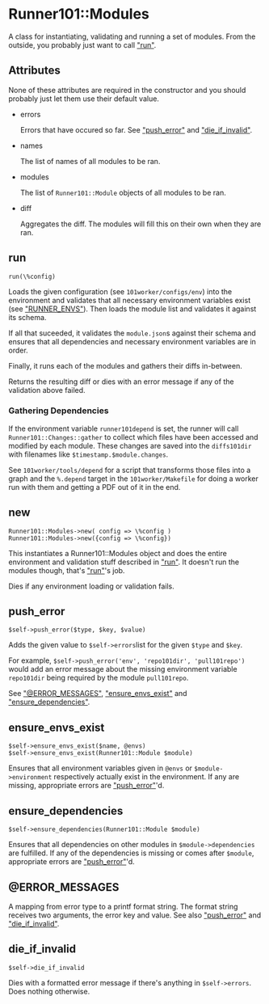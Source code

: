 # Runner101::Modules

A class for instantiating, validating and running a set of modules. From the
outside, you probably just want to call ["run"](#run).

## Attributes

None of these attributes are required in the constructor and you should
probably just let them use their default value.

- errors

    Errors that have occured so far. See ["push\_error"](#push_error) and ["die\_if\_invalid"](#die_if_invalid).

- names

    The list of names of all modules to be ran.

- modules

    The list of `Runner101::Module` objects of all modules to be ran.

- diff

    Aggregates the diff. The modules will fill this on their own when they are ran.

## run

    run(\%config)

Loads the given configuration (see `101worker/configs/env`) into the
environment and validates that all necessary environment variables exist (see
["RUNNER\_ENVS"](#runner_envs)). Then loads the module list and validates it against its
schema.

If all that suceeded, it validates the `module.json`s against their schema and
ensures that all dependencies and necessary environment variables are in order.

Finally, it runs each of the modules and gathers their diffs in-between.

Returns the resulting diff or dies with an error message if any of the
validation above failed.

### Gathering Dependencies

If the environment variable `runner101depend` is set, the runner will call
`Runner101::Changes::gather` to collect which files have been accessed and
modified by each module. These changes are saved into the `diffs101dir`
with filenames like `$timestamp.$module.changes`.

See `101worker/tools/depend` for a script that transforms those files into a
graph and the `%.depend` target in the `101worker/Makefile` for doing a
worker run with them and getting a PDF out of it in the end.

## new

    Runner101::Modules->new( config => \%config )
    Runner101::Modules->new({config => \%config})

This instantiates a Runner101::Modules object and does the entire environment
and validation stuff described in ["run"](#run). It doesn't run the modules though,
that's ["run"](#run)'s job.

Dies if any environment loading or validation fails.

## push\_error

    $self->push_error($type, $key, $value)

Adds the given value to `$self->errors`list for the given `$type` and
`$key`.

For example, `$self->push_error('env', 'repo101dir', 'pull101repo')`
would add an error message about the missing  environment variable
`repo101dir` being required by the module `pull101repo`.

See ["@ERROR\_MESSAGES"](#error_messages), ["ensure\_envs\_exist"](#ensure_envs_exist) and ["ensure\_dependencies"](#ensure_dependencies).

## ensure\_envs\_exist

    $self->ensure_envs_exist($name, @envs)
    $self->ensure_envs_exist(Runner101::Module $module)

Ensures that all environment variables given in `@envs` or
`$module->environment` respectively actually exist in the environment. If
any are missing, appropriate errors are ["push\_error"](#push_error)'d.

## ensure\_dependencies

    $self->ensure_dependencies(Runner101::Module $module)

Ensures that all dependencies on other modules in `$module->dependencies`
are fulfilled. If any of the dependencies is missing or comes after `$module`,
appropriate errors are ["push\_error"](#push_error)'d.

## @ERROR\_MESSAGES

A mapping from error type to a printf format string. The format string receives
two arguments, the error key and value. See also ["push\_error"](#push_error) and
["die\_if\_invalid"](#die_if_invalid).

## die\_if\_invalid

    $self->die_if_invalid

Dies with a formatted error message if there's anything in
`$self->errors`. Does nothing otherwise.
